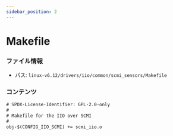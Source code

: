 ```yaml
---
sidebar_position: 2
---
```

# Makefile

### ファイル情報

- パス: `linux-v6.12/drivers/iio/common/scmi_sensors/Makefile`

### コンテンツ

```txt
# SPDX-License-Identifier: GPL-2.0-only
#
# Makefile for the IIO over SCMI
#
obj-$(CONFIG_IIO_SCMI) += scmi_iio.o

```
